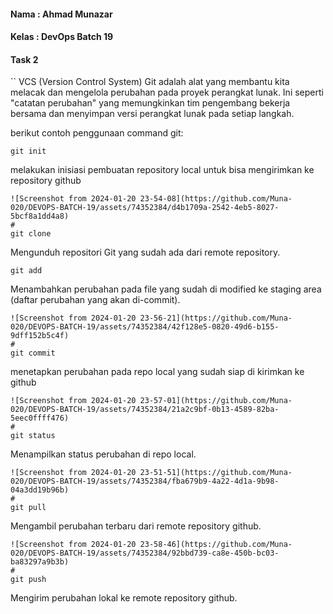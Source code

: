 #### Nama : Ahmad Munazar
#### Kelas : DevOps Batch 19
#### Task 2

``
VCS (Version Control System) Git adalah alat yang membantu kita melacak dan mengelola perubahan pada proyek perangkat lunak. 
Ini seperti "catatan perubahan" yang memungkinkan tim pengembang bekerja bersama dan menyimpan versi perangkat lunak pada setiap langkah.

berikut  contoh penggunaan command git:
```
git init 
```
melakukan inisiasi pembuatan repository local untuk bisa mengirimkan ke repository github
```
![Screenshot from 2024-01-20 23-54-08](https://github.com/Muna-020/DEVOPS-BATCH-19/assets/74352384/d4b1709a-2542-4eb5-8027-5bcf8a1dd4a8)
#
git clone
```
Mengunduh repositori Git yang sudah ada dari remote repository.
```
git add
```
Menambahkan perubahan pada file yang sudah di modified ke staging area (daftar perubahan yang akan di-commit).
```
![Screenshot from 2024-01-20 23-56-21](https://github.com/Muna-020/DEVOPS-BATCH-19/assets/74352384/42f128e5-0820-49d6-b155-9dff152b5c4f)
#
git commit
```
menetapkan perubahan pada repo local yang sudah siap di kirimkan ke github
```
![Screenshot from 2024-01-20 23-57-01](https://github.com/Muna-020/DEVOPS-BATCH-19/assets/74352384/21a2c9bf-0b13-4589-82ba-5eec0ffff476)
#
git status
```
Menampilkan status perubahan di repo local.
```
![Screenshot from 2024-01-20 23-51-51](https://github.com/Muna-020/DEVOPS-BATCH-19/assets/74352384/fba679b9-4a22-4d1a-9b98-04a3dd19b96b)
#
git pull
```
Mengambil perubahan terbaru dari remote repository github. 
```
![Screenshot from 2024-01-20 23-58-46](https://github.com/Muna-020/DEVOPS-BATCH-19/assets/74352384/92bbd739-ca8e-450b-bc03-ba83297a9b3b)
#
git push
```
Mengirim perubahan lokal ke remote repository github.
```
